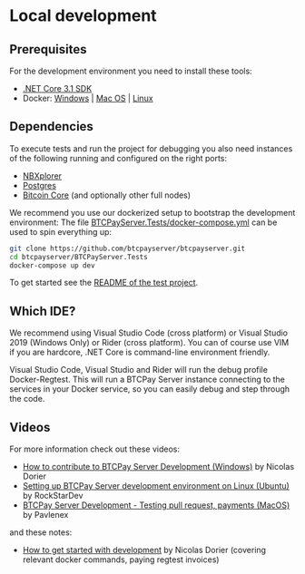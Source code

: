 # Local development

## Prerequisites

For the development environment you need to install these tools:

* [.NET Core 3.1 SDK](https://dotnet.microsoft.com/download)
* Docker: [Windows](https://docs.docker.com/docker-for-windows/install/) | [Mac OS](https://docs.docker.com/docker-for-mac/install/) | [Linux](https://docs.docker.com/install/linux/docker-ce/ubuntu/)

## Dependencies

To execute tests and run the project for debugging you also need instances of the following running and configured on the right ports:

* [NBXplorer](https://github.com/dgarage/NBxplorer)
* [Postgres](https://www.postgresql.org/)
* [Bitcoin Core](https://bitcoincore.org/) (and optionally other full nodes)

We recommend you use our dockerized setup to bootstrap the development environment:
The file [BTCPayServer.Tests/docker-compose.yml](https://github.com/btcpayserver/btcpayserver/blob/master/BTCPayServer.Tests/docker-compose.yml) can be used to spin everything up:

```bash
git clone https://github.com/btcpayserver/btcpayserver.git
cd btcpayserver/BTCPayServer.Tests
docker-compose up dev
```

To get started see the [README of the test project](https://github.com/btcpayserver/btcpayserver/blob/master/BTCPayServer.Tests/README.md).

## Which IDE?

We recommend using Visual Studio Code (cross platform) or Visual Studio 2019 (Windows Only) or Rider (cross platform).
You can of course use VIM if you are hardcore, .NET Core is command-line environment friendly.

Visual Studio Code, Visual Studio and Rider will run the debug profile Docker-Regtest.
This will run a BTCPay Server instance connecting to the services in your Docker service, so you can easily debug and step through the code.

## Videos

For more information check out these videos:

* [How to contribute to BTCPay Server Development (Windows)](https://youtube.com/watch?v=ZePbMPSIvHM) by Nicolas Dorier
* [Setting up BTCPay Server development environment on Linux (Ubuntu)](https://youtube.com/watch?v=j486T_Rk-yw) by RockStarDev
* [BTCPay Server Development - Testing pull request, payments (MacOS)](https://youtube.com/watch?v=GWR_CcMsEV0) by Pavlenex

and these notes:

* [How to get started with development](https://github.com/btcpayserver/btcpayserver/blob/master/BTCPayServer.Tests/README.md) by Nicolas Dorier (covering relevant docker commands, paying regtest invoices)
